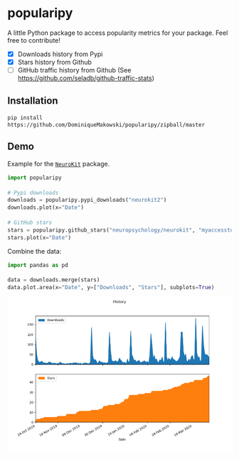 # popularipy
A little Python package to access popularity metrics for your package. Feel free to contribute!

- [x] Downloads history from Pypi
- [x] Stars history from Github
- [ ] GitHub traffic history from Github (See https://github.com/seladb/github-traffic-stats)

## Installation

```
pip install https://github.com/DominiqueMakowski/popularipy/zipball/master
```

## Demo

Example for the [`NeuroKit`](https://github.com/neuropsychology/NeuroKit) package.
```python
import popularipy

# Pypi downloads
downloads = popularipy.pypi_downloads("neurokit2")
downloads.plot(x="Date")

# GitHub stars
stars = popularipy.github_stars("neuropsychology/neurokit", "myaccesstoken")
stars.plot(x="Date")
```

Combine the data:

```python
import pandas as pd

data = downloads.merge(stars)
data.plot.area(x="Date", y=["Downloads", "Stars"], subplots=True)
```

![](demo.png)
